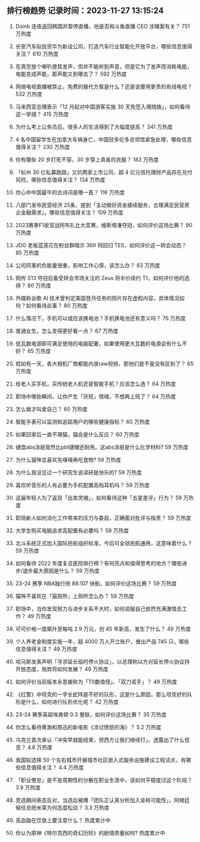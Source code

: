 
## 排行榜趋势 记录时间：2023-11-27 13:15:24
  
  1. Doinb 连夜返回韩国并暂停直播，他是否和斗鱼直播 CEO 涉赌案有关？ 751 万热度
    
  2. 长安汽车拟投资华为新设公司，打造汽车行业智能化开放平台，哪些信息值得关注？ 610 万热度
    
  3. 在真空放个喇叭使其发声，但并不能听到声音，但是它为了发声而消耗电能，电能变成声能，那声能又到哪去了？ 592 万热度
    
  4. 网络电视直播被禁止，免费的替代方案是什么？还是说要用更贵的有线电视？ 532 万热度
    
  5. 马来西亚总理表示「12 月起对中国游客实施 30 天免签入境措施」，如何看待这一举措？ 415 万热度
    
  6. 为什么考上公务员后，很多人的生活得到了大幅度提高？ 341 万热度
    
  7. 4 名中国留学生在加拿大车祸身亡，中国驻多伦多总领馆紧急处理，哪些信息值得关注？ 230 万热度
    
  8. 你有哪些 20 岁打死不穿，30 岁穿上真香的衣服？ 183 万热度
    
  9. 「杭州 30 亿私募跑路」又坑两家上市公司，超 4 亿元信托理财产品存在兑付风险，哪些信息值得关注？ 134 万热度
    
  10. 你心中中国最牛的古诗词是哪一首？ 116 万热度
    
  11. 八部门发布民营经济 25条，提到「主动做好资金接续服务，合理满足民营房企金融需求」，哪些信息值得关注？ 109 万热度
    
  12. 2023赛季F1收官战阿布扎比大奖赛，维斯塔潘夺冠，如何评价这场比赛？ 90 万热度
    
  13. JDG 老板蓝莲花在粉丝群暗示 369 将回归 TES，如何评价这一转会动态？ 85 万热度
    
  14. 公司同事的负能量很重，影响工作心情，该怎么办？ 83 万热度
    
  15. 网传 S13 夺冠后备受转会市场关注的 Zeus 将半价续约 T1，如何评价他的选择？ 80 万热度
    
  16. 外媒称谷歌 AI 技术曾判定美国登月任务的照片存在虚假内容，具体情况如何？如何看待此事？ 80 万热度
    
  17. 什么情况下，手机可以或应该换电池？手机换电池还有意义吗？ 76 万热度
    
  18. 普通女生，怎么变得更好看一点？ 67 万热度
    
  19. 低瓦数电源即可满足使用的电脑配置，如果使用更大瓦数的电源会有什么不好？ 65 万热度
    
  20. 假如有一天，各大相机厂商都能内录raw视频，那他们是不是没有区别了？ 65 万热度
    
  21. 给老人买手机，买传统老人机还是智能手机？应该怎么选？ 64 万热度
    
  22. 职场中哪些瞬间，让你产生「厌班」情绪，不想再上班了？ 64 万热度
    
  23. 怎么做才叫爱自己？ 60 万热度
    
  24. 智能手表可以监测和追踪用户的哪些健康指标？ 60 万热度
    
  25. 如果回家后一直不理猫，猫会是什么反应？ 60 万热度
    
  26. 键盘abs涂层竟然比pbt键帽还耐用。这abs涂层是什么化学材料? 59 万热度
    
  27. 为什么猫咪总喜欢先嗅嗅再吃食物? 59 万热度
    
  28. 为什么我没见过一个研究生说读研是快乐的? 59 万热度
    
  29. 喜欢听音乐的人有必要为手机配置高档耳机吗？ 59 万热度
    
  30. 这届年轻人为了返现「出卖灵魂」，如何看待这种「五星差评」行为？ 59 万热度
    
  31. 职场新人如何消化工作带来的压力与委屈，正确面对批评与指责？ 59 万热度
    
  32. 大学生购买电脑追求高配置有必要吗？ 59 万热度
    
  33. 北斗系统正式加入国际民航组织标准，今后可全球民航通用，这意味着什么？ 59 万热度
    
  34. 如何看待 2022 年度复旦医院排行榜？有何亮点和值得思考的地方？哪些进步/退步最大原因是什么？ 59 万热度
    
  35. 23-24 赛季 NBA独行侠 88:107 快船，如何评价这场比赛？ 59 万热度
    
  36. 猫咪不喜欢在「猫厕所」上厕所怎么办？ 59 万热度
    
  37. 职场中，当你发现努力与进步关系不大时，如何说服自己依然充满激情去工作？ 49 万热度
    
  38. 可可价格一度飙升至每吨 2.9 万元，创 45 年新高，发生了什么？ 49 万热度
    
  39. 个人养老金制度实施一年，超 4000 万人开立账户，推出产品 745 只，哪些信息值得关注？ 49 万热度
    
  40. 哈马斯发表声明「寻求延长临时停火协议」，以总理称以方对延长停火协议持开放态度，局势将如何发展？ 49 万热度
    
  41. 如何评价当前版本永恩被称为「T0数值怪」、「双刀诺手」？ 49 万热度
    
  42. 《红警》中坦克的一字长蛇阵是不好的队形，这是什么原因，那么坦克好的队形是什么，如何进行队形优化呢？ 42 万热度
    
  43. 23-24 赛季英超埃弗顿 0:3 曼联，如何评价这场比赛？ 35 万热度
    
  44. 你怎么看待黄渤和周迅的新电影《涉过愤怒的海》？ 5.2 万热度
    
  45. 乌克兰首次承认「冲突早就能结束，但西方让我们继续打」，透露出了什么信息？ 4.8 万热度
    
  46. 我国拟选择 50 个左右城市开展城市社区嵌入式服务设施建设工程试点，有哪些信息值得关注？ 4.4 万热度
    
  47. 「职业倦怠」是不是周期性的分散在职业生涯中，该如何平稳度过这个阶段？ 3.9 万热度
    
  48. 竞选期间表态反对，当选后被爆「团队正认真分析加入金砖可能性」，阿根廷候任总统米莱为何态度松动？ 3.3 万热度
    
  49. 高血脂在饮食上要注意什么？ 热度累计中
    
  50. 你认为原神《特尔克西的奇幻历险》的剧情质量如何? 热度累计中
    